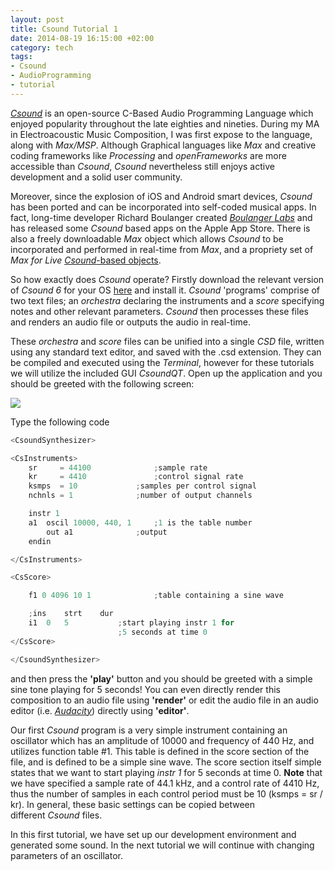 ```yaml
---
layout: post
title: Csound Tutorial 1
date: 2014-08-19 16:15:00 +02:00
category: tech
tags:
- Csound
- AudioProgramming
- tutorial
---
```

[*Csound*](http://www.csounds.com/) is an open-source C-Based Audio Programming Language which enjoyed popularity throughout the late eighties and nineties. During my MA in Electroacoustic Music Composition, I was first expose to the language, along with *Max/MSP*. Although Graphical languages like *Max* and creative coding frameworks like *Processing* and *openFrameworks* are more accessible than *Csound*, *Csound* nevertheless still enjoys active development and a solid user community.

Moreover, since the explosion of iOS and Android smart devices, *Csound* has been ported and can be incorporated into self-coded musical apps. In fact, long-time developer Richard Boulanger created [*Boulanger Labs*](http://boulangerlabs.com/) and has released some *Csound* based apps on the Apple App Store. There is also a freely downloadable *Max* object which allows *Csound* to be incorporated and performed in real-time from *Max*, and a propriety set of *Max for Live* [*Csound*-based objects](http://store.kagi.com/cgi-bin/store.cgi?storeID=6FJCL_LIVE&KagiAffiliate=Kagi_Market_Place).

So how exactly does *Csound* operate? Firstly download the relevant version of *Csound 6* for your OS [here](http://csound.com/download.html) and install it. *Csound* 'programs' comprise of two text files; an *orchestra* declaring the instruments and a *score* specifying notes and other relevant parameters. *Csound* then processes these files and renders an audio file or outputs the audio in real-time.

These *orchestra* and *score* files can be unified into a single *CSD* file, written using any standard text editor, and saved with the .csd extension. They can be compiled and executed using the *Terminal*, however for these tutorials we will utilize the included GUI *CsoundQT*. Open up the application and you should be greeted with the following screen:

![]({{site.baseurl}}/assets/images/posts/2014/14-08-19/01.png)

Type the following code

```c
<CsoundSynthesizer>

<CsInstruments>
	sr     = 44100				;sample rate
	kr     = 4410				;control signal rate
	ksmps  = 10				;samples per control signal
	nchnls = 1				;number of output channels

	instr 1
	a1	oscil 10000, 440, 1		;1 is the table number
		out a1				;output
	endin

</CsInstruments>

<CsScore>

	f1 0 4096 10 1				;table containing a sine wave

	;ins	strt	dur
	i1 	0 	5			;start playing instr 1 for
						;5 seconds at time 0
</CsScore>

</CsoundSynthesizer>
```

and then press the **'play'** button and you should be greeted with a simple sine tone playing for 5 seconds! You can even directly render this composition to an audio file using **'render'** or edit the audio file in an audio editor (i.e. [*Audacity*](http://www.audacityteam.org/download/)) directly using **'editor'**.

Our first *Csound* program is a very simple instrument containing an oscillator which has an amplitude of 10000 and frequency of 440 Hz, and utilizes function table #1. This table is defined in the score section of the file, and is defined to be a simple sine wave. The score section itself simple states that we want to start playing *instr 1* for 5 seconds at time 0. **Note** that we have specified a sample rate of 44.1 kHz, and a control rate of 4410 Hz, thus the number of samples in each control period must be 10 (ksmps = sr / kr). In general, these basic settings can be copied between different *Csound* files. 

In this first tutorial, we have set up our development environment and generated some sound. In the next tutorial we will continue with changing parameters of an oscillator.
